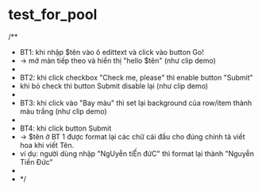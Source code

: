 # test_for_pool
/**
 * BT1: khi nhập $tên vào ô edittext và click vào button Go!
 * -> mở màn tiếp theo và hiển thị "hello $tên" (như clip demo)
 *
 * BT2: khi click checkbox "Check me, please" thì enable button "Submit"
 * khi bỏ check thì button Submit disable lại (như clip demo)
 *
 * BT3: khi click vào "Bay màu" thì set lại background của row/item thành màu trắng (như clip demo)
 *
 * BT4: khi click button Submit
 * -> $tên ở BT 1 được format lại các chữ cái đầu cho đúng chính tả viết hoa khi viết Tên.
 * ví dụ: người dùng nhập "NgUyễn tiẾn đứC" thì format lại thành "Nguyễn Tiến Đức"
 *
 * */
